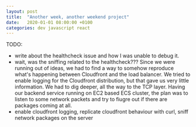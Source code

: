 ```yaml
---
layout: post
title:  "Another week, another weekend project"
date:   2020-01-01 08:00:00 +0100
categories: dev javascript react
---
```


TODO:
- write about the healthcheck issue and how I was unable to debug it.
- wait, was the sniffing related to the healthcheck???
Since we were running out of ideas, we had to find a way to somehow reproduce what's happening between Cloudfront and the load balancer. We tried to enable logging for the Cloudfront distribution, but that gave us very little information. We had to dig deeper, all the way to the TCP layer. Having our backend service running on EC2 based ECS cluster, the plan was to listen to some network packets and try to fiugre out if there are packages coming at all.
- enable cloudfront logging, replicate cloudfront behaviour with curl, sniff network packages on the server
